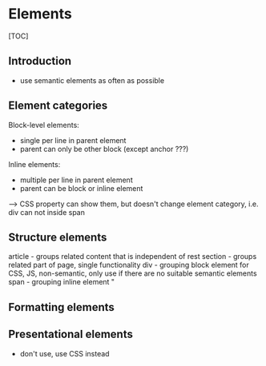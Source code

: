 # Elements

[TOC]

<!-- ToDo: finish -->

## Introduction

- use semantic elements as often as possible

## Element categories

Block-level elements:
- single per line in parent element
- parent can only be other block (except anchor ???)

Inline elements:
- multiple per line in parent element
- parent can be block or inline element

--> CSS property can show them, but doesn't change element category, i.e. div can not inside span


## Structure elements

article - groups related content that is independent of rest
section - groups related part of page, single functionality
div - grouping block element for CSS, JS, non-semantic, only use if there are no suitable semantic elements
span - grouping inline element "

## Formatting elements

## Presentational elements

- don't use, use CSS instead